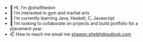 - 👋 Hi, I’m @sha1thedon
- 👀 I’m interested in gym and martial arts
- 🌱 I’m currently learning Java, Haskell, C, Javascript
- 💞️ I’m looking to collaborate on projects and build portfolio for a placement year.
- 📫 How to reach me email me shawon.sheikh@outlook.com

<!---
sha1thedon/sha1thedon is a ✨ special ✨ repository because its `README.md` (this file) appears on your GitHub profile.
You can click the Preview link to take a look at your changes.
--->
